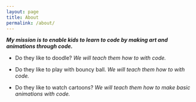 ```yaml
---
layout: page
title: About 
permalink: /about/
---
```

***My mission is to enable kids to learn to code by making art and animations through code.***

* Do they like to doodle? *We will teach them how to with code.* 

* Do they like to play with bouncy ball. *We will teach them how to with code.* 

* Do they like to watch cartoons? *We will teach them how to make basic animations with code.* 
